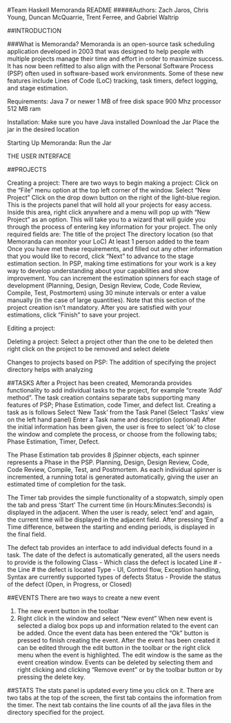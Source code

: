 #Team Haskell Memoranda README
#####Authors: Zach Jaros, Chris Young, Duncan McQuarrie, Trent Ferree, and Gabriel Waltrip


##INTRODUCTION

###What is Memoranda?
Memoranda is an open-source task scheduling application developed in 2003 that was designed to help people with multiple projects manage their time and effort in order to maximize success. It has now been refitted to also align with the Personal Software Process (PSP) often used in software-based work environments. Some of these new features include Lines of Code (LoC) tracking, task timers, defect logging, and stage estimation.

Requirements:
Java 7 or newer
1 MB of free disk space
900 Mhz processor
512 MB ram

Installation:
Make sure you have Java installed
Download the Jar
Place the jar in the desired location

Starting Up Memoranda:
Run the Jar

THE USER INTERFACE

##PROJECTS

Creating a project:
There are two ways to begin making a project:
Click on the “File” menu option at the top left corner of the window. Select “New Project”
Click on the drop down button on the right of the light-blue region. This is the projects panel that will hold all your projects for easy access. Inside this area, right click anywhere and a menu will pop up with “New Project” as an option.
This will take you to a wizard that will guide you through the process of entering key information for your project. The only required fields are:
The title of the project
The directory location (so that Memoranda can monitor your LoC)
At least 1 person added to the team
Once you have met these requirements, and filled out any other information that you would like to record, click “Next” to advance to the stage estimation section. In PSP, making time estimations for your work is a key way to develop understanding about your capabilities and show improvement. You can increment the estimation spinners for each stage of development (Planning, Design, Design Review, Code, Code Review, Compile, Test, Postmortem) using 30 minute intervals or enter a value manually (in the case of large quantities). Note that this section of the project creation isn’t mandatory. After you are satisfied with your estimations, click “Finish” to save your project.

Editing a project:


Deleting a project:
Select a project other than the one to be deleted then right click on the project to be removed and select delete

Changes to projects based on PSP:
The addition of specifying the project directory helps with analyzing 

##TASKS
After a Project has been created, Memoranda provides functionality to add individual tasks to the project, for example “create ‘Add’ method”. The task creation contains separate tabs supporting many features of PSP; Phase Estimation, code Timer, and defect list. Creating a task as is follows
Select ‘New Task’ from the Task Panel (Select ‘Tasks’ view on the left hand panel)
Enter a Task name and description (optional)
After the initial information has been given, the user is free to select ‘ok’ to close the window and complete the process, or choose from the following tabs; Phase Estimation, Timer, Defect.

The Phase Estimation tab provides 8 jSpinner objects, each spinner represents a Phase in the PSP. Planning, Design, Design Review, Code, Code Review,  Compile, Test, and Postmortem. As each individual spinner is incremented, a running total is generated automatically, giving the user an estimated time of completion for the task.

The Timer tab provides the simple functionality of a stopwatch, simply open the tab and press ‘Start’ The current time (in Hours:Minutes:Seconds) is displayed in the adjacent. When the user is ready, select ‘end’ and again, the current time will be displayed in the adjacent field. After pressing ‘End’ a Time difference, between the starting and ending periods, is displayed in the final field.

The defect tab provides an interface to add individual defects found in a task. The date of the defect is automatically generated, all the users needs to provide is the following
Class - Which class the defect is located
Line # - the Line # the defect is located
Type - UI, Control flow, Exception handling, Syntax are currently supported types of defects
Status - Provide the status of the defect (Open, in Progress, or Closed)

##EVENTS
There are two ways to create a new event 
1. The new event button in the toolbar
2. Right click in the window and select “New event”
When new event is selected a dialog box pops up and information related to the event can be added. Once the event data has been entered the “Ok” button is pressed to finish creating the event. 
After the event has been created it can be edited through the edit button in the toolbar or the right click menu when the event is highlighted. The edit window is the same as the event creation window. Events can be deleted by selecting them and right clicking and clicking “Remove event” or by the toolbar button or by pressing the delete key.

##STATS
The stats panel is updated every time you click on it. There are two tabs at the top of the screen, the first tab contains the information from the timer. The next tab contains the line counts of all the java files in the directory specified for the project.
